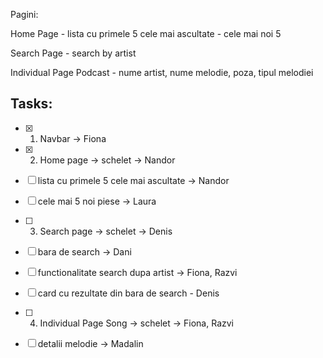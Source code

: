 Pagini:

Home Page
	- lista cu primele 5 cele mai ascultate
	- cele mai noi 5 

Search Page
	- search by artist

Individual Page Podcast
	- nume artist, nume melodie, poza, tipul melodiei


## Tasks:

- [x] 1. Navbar -> Fiona

- [x] 2. Home page -> schelet -> Nandor
- [ ] lista cu primele 5 cele mai ascultate -> Nandor
- [ ] cele mai 5 noi piese -> Laura

- [ ] 3. Search page -> schelet -> Denis
- [ ] bara de search -> Dani
- [ ] functionalitate search dupa artist -> Fiona, Razvi
- [ ] card cu rezultate din bara de search - Denis

- [ ] 4. Individual Page Song -> schelet -> Fiona, Razvi
- [ ] detalii melodie -> Madalin


